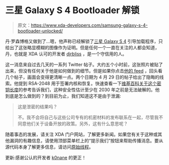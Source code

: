 # 三星 Galaxy S 4 Bootloader 解锁

> 原文：<https://www.xda-developers.com/samsung-galaxy-s-4-bootloader-unlocked/>

丹·罗森博格又做到了...嗯，他声称已经解锁了[三星 Galaxy S 4](http://forum.xda-developers.com/forumdisplay.php?f=2162) 引导加载程序，只给出了这张略显模糊的图像作为证明。但是任何一个一直在关注的人都会知道，丹，也就是 XDA 认可的开发者 [djrbliss](http://forum.xda-developers.com/member.php?u=4229979) ，是一个守信用的人。

这一消息来自过去几天的一系列 Twitter 帖子。大约五个小时前，这张照片被贴了出来，但没有任何关于他是如何做到的细节。但是如果你点击[他的 feed](https://twitter.com/djrbliss) ，回头看几个帖子，画面会变得更清晰一点。两个日期为 4 月 29 日的帖子给出了隐晦的线索。他提到 RSA-2048 用于签署内核和恢复。快速查看一下[维基百科关于这个密钥长度](http://en.wikipedia.org/wiki/Key_size)的参考告诉我们，这种安全性估计至少在 2030 年之前是无法破解的。他到底是怎么做到的？到目前为止，我们知道这不是由于泄漏:

> 这是泄密的结果吗？
> 
> 不。我不会将自己与这些公司专有的机密材料的发布联系在一起，尽管我不同意他们关于设备开放的政策。另外，这有什么意思呢？

随着事态的发展，请关注 XDA 门户网站，了解更多新闻。如果您有关于这种或其他漏洞的有趣信息，请使用顶部菜单栏上的“提示我们”按钮来帮助传播消息。要从源代码本身了解更多信息，请访问[原始线程](http://forum.xda-developers.com/showthread.php?t=2259933)。

更新:感谢公认的开发者 [k0nane](http://forum.xda-developers.com/member.php?u=824976) 的更正！